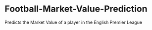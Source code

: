 # Football-Market-Value-Prediction
Predicts the Market Value of a player in the English Premier League
